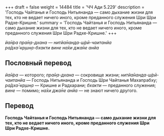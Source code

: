 +++
draft = false
weight = 14484
title = 'ЧЧ Ади 5.229'
description = 'Господь Чайтанья и Господь Нитьянанда — само дыхание жизни для тех, кто не ведает ничего иного, кроме преданного служения Шри Шри Радхе-Кришне.'
summary = 'Господь Чайтанья и Господь Нитьянанда — само дыхание жизни для тех, кто не ведает ничего иного, кроме преданного служения Шри Шри Радхе-Кришне.'
+++

_йа̄н̇ра пра̄н̣а-дхана — нитйа̄нанда-ш́рӣ-чаитанйа  
ра̄дха̄-кр̣шн̣а-бхакти вине на̄хи джа̄не анйа_

## Пословный перевод

_йа̄н̇ра_ — которого; _пра̄н̣а_\-_дхана_ — сокровище жизни; _нитйа̄нанда_\-_ш́рӣ_\-_чаитанйа_ — Господь Нитьянанда и Господь Шри Чайтанья Махапрабху; _ра̄дха̄_\-_кр̣шн̣а_ — Кришне и Радхарани; _бхакти_ — преданного служения; _вине_ — помимо; _на̄хи_ _джа̄не_ _анйа_ — не знают ничего другого.

## Перевод

**Господь Чайтанья и Господь Нитьянанда — само дыхание жизни для тех, кто не ведает ничего иного, кроме преданного служения Шри Шри Радхе-Кришне.**
